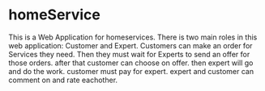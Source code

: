 # homeService
This is a Web Application for homeservices.
There is two main roles in this web application: Customer and Expert.
Customers can make an order for Services they need.
Then they must wait for Experts to send an offer for those orders.
after that customer can choose on offer.
then expert will go and do the work.
customer must pay for expert.
expert and customer can comment on and rate eachother.
